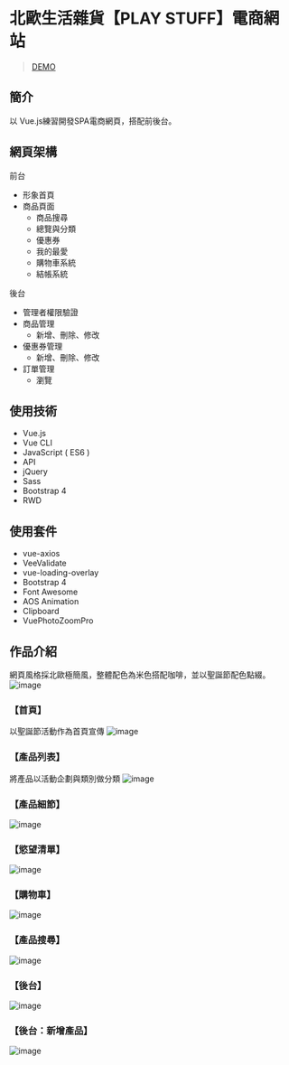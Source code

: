 # 北歐生活雜貨【PLAY STUFF】電商網站

> [DEMO](https://viboloveyou12.github.io/VueEcommerce/dist/#/)

## 簡介
以 Vue.js練習開發SPA電商網頁，搭配前後台。<br>

## 網頁架構
前台
* 形象首頁
* 商品頁面
  * 商品搜尋
  * 總覽與分類
  * 優惠券
  * 我的最愛
  * 購物車系統
  * 結帳系統

後台
* 管理者權限驗證
* 商品管理 
  * 新增、刪除、修改
* 優惠券管理 
  * 新增、刪除、修改
* 訂單管理 
  * 瀏覽
  
  
## 使用技術
* Vue.js
* Vue CLI 
* JavaScript ( ES6 )
* API
* jQuery
* Sass
* Bootstrap 4
* RWD

## 使用套件
* vue-axios
* VeeValidate
* vue-loading-overlay
* Bootstrap 4
* Font Awesome
* AOS Animation
* Clipboard
* VuePhotoZoomPro

## 作品介紹
網頁風格採北歐極簡風，整體配色為米色搭配咖啡，並以聖誕節配色點綴。
![image](https://github.com/viboloveyou12/VueEcommerce/blob/master/src/assets/img/readmeImg/playstuff_mockup.png?raw=true)
### 【首頁】
以聖誕節活動作為首頁宣傳
![image](https://raw.githubusercontent.com/viboloveyou12/VueEcommerce/master/src/assets/img/readmeImg/%E9%A6%96%E9%A0%81.png)

### 【產品列表】
將產品以活動企劃與類別做分類
![image](https://raw.githubusercontent.com/viboloveyou12/VueEcommerce/master/src/assets/img/readmeImg/%E7%94%A2%E5%93%81%E9%A0%81.png)

### 【產品細節】
![image](https://raw.githubusercontent.com/viboloveyou12/VueEcommerce/master/src/assets/img/readmeImg/%E7%94%A2%E5%93%81modal.png)

### 【慾望清單】
![image](https://raw.githubusercontent.com/viboloveyou12/VueEcommerce/master/src/assets/img/readmeImg/%E6%88%91%E7%9A%84%E6%9C%80%E6%84%9B.png)

### 【購物車】
![image](https://raw.githubusercontent.com/viboloveyou12/VueEcommerce/master/src/assets/img/readmeImg/%E8%B3%BC%E7%89%A9%E8%BB%8A.png)

### 【產品搜尋】
![image](https://raw.githubusercontent.com/viboloveyou12/VueEcommerce/master/src/assets/img/readmeImg/%E6%90%9C%E5%B0%8B.png)

### 【後台】
![image](https://raw.githubusercontent.com/viboloveyou12/VueEcommerce/master/src/assets/img/readmeImg/%E5%BE%8C%E5%8F%B0.png)

### 【後台：新增產品】
![image](https://raw.githubusercontent.com/viboloveyou12/VueEcommerce/master/src/assets/img/readmeImg/%E6%96%B0%E5%A2%9E%E7%94%A2%E5%93%81.png)
